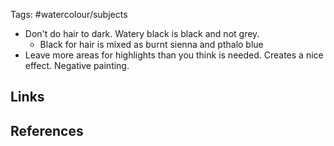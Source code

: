 Tags: #watercolour/subjects 

- Don't do hair to dark. Watery black is black and not grey.
	- Black for hair is mixed as burnt sienna and pthalo blue
- Leave more areas for highlights than you think is needed. Creates a nice effect. Negative painting.

## Links

## References

